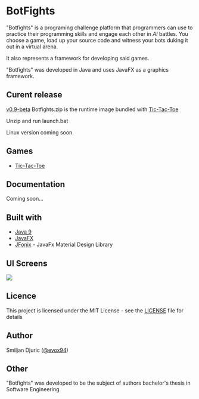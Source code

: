 # BotFights

"Botfights" is a programing challenge platform that programmers can use to practice their programming skills and engage each other in <i>AI</i> battles.
You choose a game, load up your source code and witness your bots duking it out in a virtual arena.

It also represents a framework for developing said games.

"Botfights" was developed in Java and uses JavaFX as a graphics framework.

## Curent release
[v0.9-beta](https://github.com/evox94/BotFights/releases/tag/v0.9-beta) Botfights.zip is the runtime image bundled with [Tic-Tac-Toe](https://github.com/evox94/TicTacToeBotfights)

Unzip and run launch.bat

Linux version coming soon.

## Games

* [Tic-Tac-Toe](https://github.com/evox94/TicTacToeBotfights)

## Documentation

Coming soon...

## Built with

* [Java 9](http://openjdk.java.net/projects/jdk9/)
* [JavaFX](https://en.wikipedia.org/wiki/JavaFX) 
* [JFonix](http://www.jfoenix.com/) - JavaFx Material Design Library

## UI Screens

<img src="https://image.prntscr.com/image/CFeuS963S5aBNpkFgWcUgA.png" />

## Licence

This project is licensed under the MIT License - see the [LICENSE](https://github.com/evox94/BotFights/blob/master/LICENSE) file for details

## Author

Smiljan Djuric ([@evox94](https://github.com/evox94))

## Other

"Botfights" was developed to be the subject of authors bachelor's thesis in Software Engineering. <br/>

